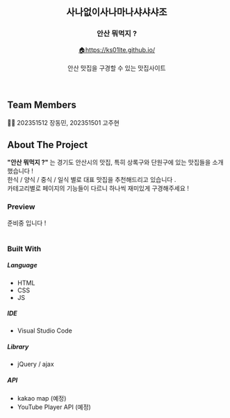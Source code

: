 
<!-- PROJECT LOGO -->
<br />
<p align="center">

  <h2 align="center">사나없이사나마나샤샤샤조</h2>
  <h3 align="center">안산 뭐먹지 ?</h3> 

  <p align="center">
    <a href="https://ks01lte.github.io/">🏠https://ks01lte.github.io/</a>
    <br /><br>
    안산 맛집을 구경할 수 있는 맛집사이트
    <br />
    </a>
    <br />
    <br />
  </p>
</p>


## Team Members

👩‍💻 202351512 장동민, 202351501 고주현


## About The Project

<strong>"안산 뭐먹지 ?" </strong>는 경기도 안산시의 맛집, 특히 상록구와 단원구에 있는 맛집들을 소개 했습니다 ! <br>
한식 / 양식 / 중식 / 일식 별로 대표 맛집을 추천해드리고 있습니다 . <br>
카테고리별로 페이지의 기능들이 다르니 하나씩 재미있게 구경해주세요 !


### Preview

준비중 입니다 ! <br><br>

### Built With


##### Language

-   HTML
-   CSS
-   JS

##### IDE

-   Visual Studio Code


##### Library

-   jQuery / ajax

##### API

-   kakao map (예정)
-   YouTube Player API (예정)